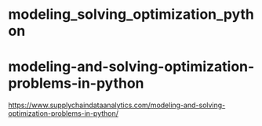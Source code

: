 # modeling_solving_optimization_python
# modeling-and-solving-optimization-problems-in-python 
https://www.supplychaindataanalytics.com/modeling-and-solving-optimization-problems-in-python/

